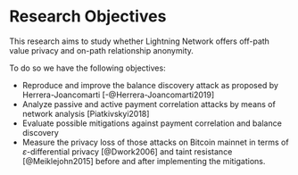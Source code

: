 # Research Objectives

This research aims to study whether Lightning Network offers off-path value privacy and on-path relationship anonymity.

To do so we have the following objectives:

- Reproduce and improve the balance discovery attack as proposed by Herrera-Joancomarti [-@Herrera-Joancomarti2019]
- Analyze passive and active payment correlation attacks by means of network analysis [Piatkivskyi2018]
- Evaluate possible mitigations against payment correlation and balance discovery
- Measure the privacy loss of those attacks on Bitcoin mainnet in terms of $\varepsilon$-differential privacy [@Dwork2006] and taint resistance [@Meiklejohn2015] before and after implementing the mitigations.
